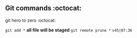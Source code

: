 ## Git commands :octocat:

git hero to zero :octocat:

`git add *` **all file will be staged**
`git remote prune *`   `v45|07:36`
